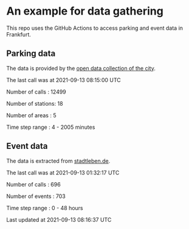 # An example for data gathering

This repo uses the GitHub Actions to access parking and event data in Frankfurt.

## Parking data
The data is provided by the [open data collection of the city](https://www.offenedaten.frankfurt.de/).

The last call was at 2021-09-13 08:15:00 UTC

Number of calls   : 12499

Number of stations:    18

Number of areas   :     5

Time step range   :     4 -  2005 minutes


## Event data
The data is extracted from [stadtleben.de](https://stadtleben.de/frankfurt/).

The last call was at 2021-09-13 01:32:17 UTC

Number of calls   : 696

Number of events  : 703

Time step range   :   0 -  48 hours


Last updated at 2021-09-13 08:16:37 UTC
